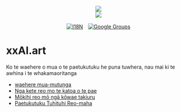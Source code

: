 <p align="center"><a href="https://xxai.art"><img src="https://cdn.jsdelivr.net/gh/xxai-art/doc/logo.svg"/></a><br/><a href="https://xxai.art"><img src="https://cdn.jsdelivr.net/gh/xxai-art/doc/xxai.svg"/></a></p><p align="center"><a href="https://github.com/xxai-art/doc#readme"><img alt="I18N" src="https://cdn.jsdelivr.net/gh/wactax/img/t.svg"/></a>　<a href="https://groups.google.com/u/0/g/xxai-art"><img alt="Google Groups" src="https://cdn.jsdelivr.net/gh/wactax/img/g-groups.svg"/></a></p>

# xxAI.art

Ko te waehere o mua o te paetukutuku he puna tuwhera, nau mai ki te awhina i te whakamaoritanga

* [waehere mua-mutunga](https://github.com/xxai-art/web)
* [Nga kete reo mo te katoa o te pae](https://github.com/xxai-art/web/tree/main/i18n)
* [Mōkihi reo mō ngā kōwae takiuru](https://github.com/wacpkg/user/tree/main/ui.i18n)
* [Paetukutuku Tuhituhi Reo-maha](https://github.com/xxai-doc)
